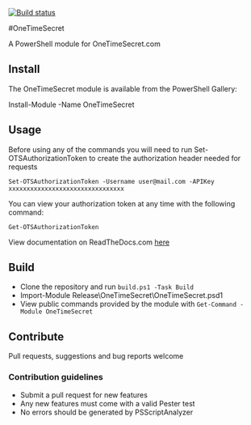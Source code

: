 [![Build status](https://ci.appveyor.com/api/projects/status/qbhbapqr9xt24413?svg=true)](https://ci.appveyor.com/project/chelnak/onetimesecret)

#OneTimeSecret

A PowerShell module for OneTimeSecret.com

## Install

The OneTimeSecret module is available from the PowerShell Gallery:

Install-Module -Name OneTimeSecret

## Usage

Before using any of the commands you will need to run Set-OTSAuthorizationToken to create the authorization header needed for requests

`Set-OTSAuthorizationToken -Username user@mail.com -APIKey xxxxxxxxxxxxxxxxxxxxxxxxxxxxxxxx`

You can view your authorization token at any time with the following command:

`Get-OTSAuthorizationToken`

View documentation on ReadTheDocs.com [here](http://onetimesecret.readthedocs.io/en/latest/)

## Build

- Clone the repository and run `build.ps1 -Task Build`
- Import-Module Release\OneTimeSecret\OneTimeSecret.psd1
- View public commands provided by the module with `Get-Command -Module OneTimeSecret`

## Contribute

Pull requests, suggestions and bug reports welcome

### Contribution guidelines

- Submit a pull request for new features
- Any new features must come with a valid Pester test
- No errors should be generated by PSScriptAnalyzer
